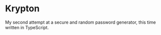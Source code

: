 # Krypton

My second attempt at a secure and random password generator, this time written in TypeScript.